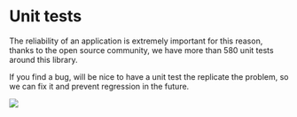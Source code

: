 # Unit tests

The reliability of an application is extremely important for this reason, thanks to the open source community, we have more than 580 unit tests around this library.

If you find a bug, will be nice to have a unit test the replicate the problem, so we can fix it and prevent regression in the future.

![](<../.gitbook/assets/Screenshot 2020-02-02 at 11.05.09.png>)
